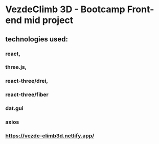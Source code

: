 #  VezdeClimb 3D - Bootcamp Front-end mid project
## technologies used:
### react,
### three.js,
### react-three/drei,
### react-three/fiber
### dat.gui
### axios
### https://vezde-climb3d.netlify.app/
